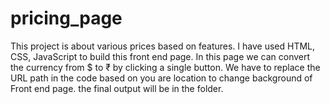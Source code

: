 # pricing_page
This project is about various prices based on features.
I have used HTML, CSS, JavaScript to build this front end page.
In this page we can convert the currency from $ to ₹ by clicking a single button.
We have to replace the URL path in the code based on you are location to change background of Front end page.
the final output will be in the folder.
